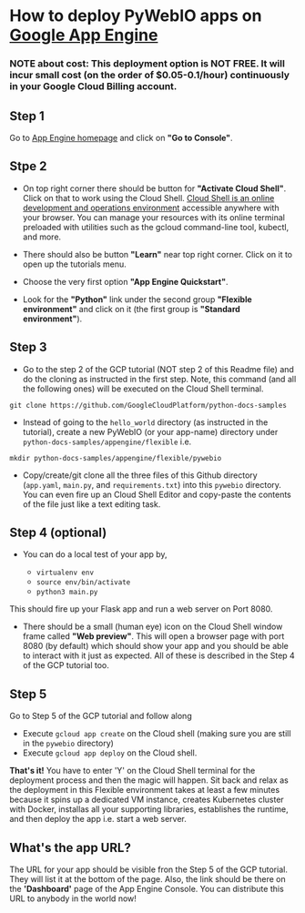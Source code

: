 # How to deploy PyWebIO apps on [Google App Engine](https://cloud.google.com/appengine)

### NOTE about cost: This deployment option is NOT FREE. It will incur small cost (on the order of $0.05-0.1/hour) continuously in your Google Cloud Billing account.

## Step 1
Go to [App Engine homepage](https://cloud.google.com/appengine) and click on **"Go to Console"**.

## Stpe 2

- On top right corner there should be button for **"Activate Cloud Shell"**. Click on that to work using the Cloud Shell. [Cloud Shell is an online development and operations environment](https://cloud.google.com/shell) accessible anywhere with your browser. You can manage your resources with its online terminal preloaded with utilities such as the gcloud command-line tool, kubectl, and more.

- There should also be button **"Learn"** near top right corner. Click on it to open up the tutorials menu.

- Choose the very first option **"App Engine Quickstart"**.

- Look for the **"Python"** link under the second group **"Flexible environment"** and click on it (the first group is **"Standard environment"**).

## Step 3

- Go to the step 2 of the GCP tutorial (NOT step 2 of this Readme file) and do the cloning as instructed in the first step. Note, this command (and all the following ones) will be executed on the Cloud Shell terminal.

`git clone https://github.com/GoogleCloudPlatform/python-docs-samples`

- Instead of going to the `hello_world` directory (as instructed in the tutorial), create a new PyWebIO (or your app-name) directory under `python-docs-samples/appengine/flexible` i.e.

`mkdir python-docs-samples/appengine/flexible/pywebio`

- Copy/create/git clone all the three files of this Github directory (`app.yaml`, `main.py`, and `requirements.txt`) into this `pywebio` directory. You can even fire up an Cloud Shell Editor and copy-paste the contents of the file just like a text editing task.

## Step 4 (optional)
- You can do a local test of your app by,

  - `virtualenv env`
  - `source env/bin/activate`
  - `python3 main.py`

This should fire up your Flask app and run a web server on Port 8080. 

- There should be a small (human eye) icon on the Cloud Shell window frame called **"Web preview"**. This will open a browser page with port 8080 (by default) which should show your app and you should be able to interact with it just as expected. All of these is described in the Step 4 of the GCP tutorial too.

## Step 5

Go to Step 5 of the GCP tutorial and follow along

- Execute `gcloud app create` on the Cloud shell (making sure you are still in the `pywebio` directory)
- Execute `gcloud app deploy` on the Cloud shell.

**That's it!** You have to enter 'Y' on the Cloud Shell terminal for the deployment process and then the magic will happen. Sit back and relax as the deployment in this Flexible environment takes at least a few minutes because it spins up a dedicated VM instance, creates Kubernetes cluster with Docker, installas all your supporting libraries, establishes the runtime, and then deploy the app i.e. start a web server.

## What's the app URL?

The URL for your app should be visible fron the Step 5 of the GCP tutorial. They will list it at the bottom of the page. Also, the link should be there on the **'Dashboard'** page of the App Engine Console. You can distribute this URL to anybody in the world now!


